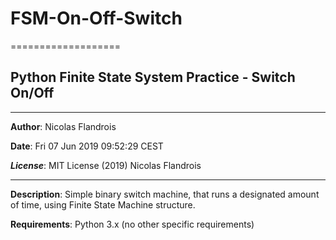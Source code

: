 # FSM-On-Off-Switch
===================
## Python Finite State System Practice - Switch On/Off
-------------------

**Author**: Nicolas Flandrois

**Date**: Fri 07 Jun 2019 09:52:29 CEST 

**_License_**: MIT License (2019) Nicolas Flandrois

-------------------

**Description**: Simple binary switch machine, that runs a designated amount of time, using Finite State Machine structure.

**Requirements**: Python 3.x (no other specific requirements)